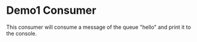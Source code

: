 ﻿# Demo1 Consumer
This consumer will consume a message of the queue "hello" and print it to the console.